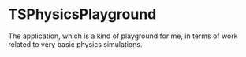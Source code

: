 # TSPhysicsPlayground
The application, which is a kind of playground for me, in terms of work related to very basic physics simulations.
